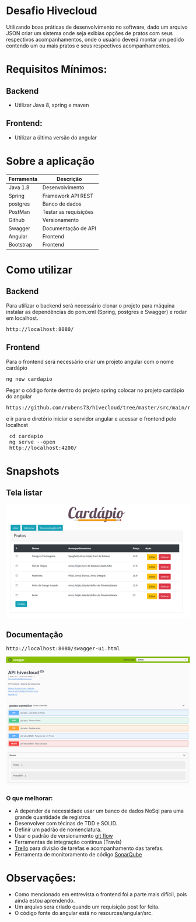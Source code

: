 # Desafio Hivecloud

Utilizando boas práticas de desenvolvimento no software, dado um arquivo JSON criar um sistema onde seja 
exibias opções de pratos com seus respectivos acompanhamentos, onde o usuário deverá montar um pedido 
contendo um ou mais pratos e seus respectivos acompanhamentos.

# Requisitos Mínimos:

## Backend
- Utilizar Java 8, spring e maven
## Frontend:
- Utilizar a última versão do angular

# Sobre a aplicação

Ferramenta | Descrição
 ------ | ------
 Java 1.8 | Desenvolvimento
 Spring | Framework API REST 
 postgres | Banco de dados 
 PostMan | Testar as requisições 
 Github | Versionamento 
 Swagger | Documentação de API 
 Angular | Frontend 
 Bootstrap | Frontend
 
 # Como utilizar
 
 ## Backend
 Para utilizar o backend será necessário clonar o projeto para máquina instalar as dependências do pom.xml
 (Spring, postgres e Swagger) e rodar em localhost.
 <pre>http://localhost:8080/</pre>
 
 ## Frontend
 Para o frontend será necessário criar um projeto angular com o nome cardápio
 <pre>ng new cardapio</pre>
 Pegar o código fonte dentro do projeto spring colocar no projeto cardápio do angular
 <pre>https://github.com/rubens73/hivecloud/tree/master/src/main/resources/angular/src</pre>
 e ir para o diretório iniciar o servidor angular e acessar o frontend pelo localhost
 <pre> cd cardapio
 ng serve --open
 http://localhost:4200/</pre>
 
  # Snapshots
  ## Tela listar
 ![](https://github.com/rubens73/hivecloud/blob/master/tela_listar.png)
  
  ## Documentação
  <pre>http://localhost:8080/swagger-ui.html</pre>
  ![](https://github.com/rubens73/hivecloud/blob/master/documenta%C3%A7%C3%A3o.png)
  
 
### O que melhorar:
* A depender da necessidade usar um banco de dados NoSql para uma grande quantidade de registros
* Desenvolver com técinas de TDD e SOLID.
* Definir um padrão de nomenclatura.
* Usar o padrão de versionamento [git flow]
* Ferramentas de integração continua (Travis)
* [Trello] para divisão de tarefas e acompanhamento das tarefas.
* Ferramenta de monitoramento de código [SonarQube]

[aplicação]: <https://desafioapi.herokuapp.com/swagger-ui.html>
[git flow]: <https://danielkummer.github.io/git-flow-cheatsheet/index.pt_BR.html>
[SonarQube]: <https://www.sonarqube.org/>
[Trello]: <https://trello.com/>

# Observações:
* Como mencionado em entrevista o frontend foi a parte mais difícil, pois ainda estou aprendendo.
* Um arquivo sera criado quando um requisição  post for feita.
* O código fonte do angular está no resources/angular/src.
